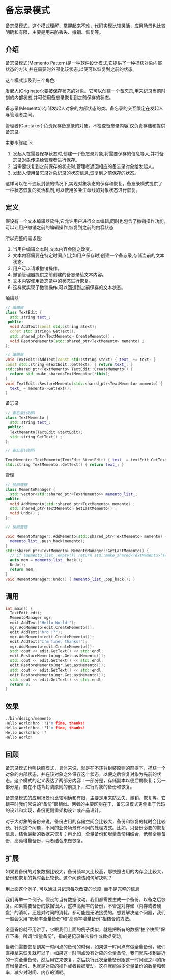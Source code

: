 <!--
 * @Description: 
 * @version: 
 * @Author: 莫邪
 * @Date: 2023-11-02 10:14:26
 * @LastEditors: 莫邪
 * @LastEditTime: 2023-11-02 10:14:27
-->
# 备忘录模式

备忘录模式。这个模式理解、掌握起来不难，代码实现比较灵活，应用场景也比较明确和有限，主要是用来防丢失、撤销、恢复等。

## 介绍

备忘录模式(Memento Pattern)是一种软件设计模式,它提供了一种捕获对象内部状态的方法,并在需要时外部化该状态,以便可以恢复到之前的状态。

这个模式涉及到三个角色:

发起人(Originator):要被保存状态的对象。它可以创建一个备忘录,用来记录当前时刻的内部状态,并可使用备忘录恢复到之前保存的状态。

备忘录(Memento):存储发起人对象的内部状态的类。备忘录的交互限定在发起人与管理者之间。

管理者(Caretaker):负责保存备忘录的对象。不检查备忘录内容,仅负责存储和提供备忘录。

主要步骤如下:

1. 发起人在需要保存状态时,创建一个备忘录对象,将需要保存的信息导入,并将备忘录对象传递给管理者进行保存。
2. 当需要恢复到之前保存的状态时,管理者返回相应的备忘录对象给发起人。
3. 发起人使用备忘录对象记录的状态信息,恢复到之前保存的状态。

这样可以在不违反封装的情况下,实现对象状态的保存和恢复。备忘录模式提供了一种状态恢复的灵活机制,可以使用多条生命线的对象状态进行恢复。

## 定义

假设有一个文本编辑器软件,它允许用户进行文本编辑,同时也包含了撤销操作功能,可以让用户撤销之前的编辑操作,恢复到之前的内容状态

所以完整的需求是:

1. 当用户编辑文本时,文本内容会随之改变。
2. 文本内容需要在特定时间点(比如用户保存时)创建一个备忘录,存储当前的文本状态。
3. 用户可以请求撤销操作。
4. 撤销管理器提供之前创建的备忘录给文本内容。
5. 文本内容使用备忘录中的状态进行恢复。
6. 这样就实现了撤销操作,可以回退到之前保存的文本状态。

编辑器

```cpp
// 编辑器
class TextEdit {
  std::string text_;
 public:
  void AddText(const std::string &text);
  const std::string& GetText();
  std::shared_ptr<TextMemento> CreateMemento() ;
  void RestoreMemento(std::shared_ptr<TextMemento> memento) ;
};

// 编辑器
void TextEdit::AddText(const std::string &text) { text_ += text; }
const std::string &TextEdit::GetText() { return text_; }
std::shared_ptr<TextMemento> TextEdit::CreateMemento() {
  return std::make_shared<TextMemento>(*this);
}
void TextEdit::RestoreMemento(std::shared_ptr<TextMemento> memento) {
  text_ = memento->GetText();
}
```

备忘录

```cpp
// 备忘录(快照)
class TextMemento {
  std::string text_;
 public:
  TextMemento(TextEdit &textEdit);
  std::string GetText() ;
};

// 备忘录(快照)

TextMemento::TextMemento(TextEdit &textEdit) { text_ = textEdit.GetText(); }
std::string TextMemento::GetText() { return text_; }
```

管理

```cpp
// 快照管理
class MementoManager {
  std::vector<std::shared_ptr<TextMemento>> memento_list_;
public:
  void AddMemento(std::shared_ptr<TextMemento> memento) ;
  std::shared_ptr<TextMemento> GetLastMemento() ;
  void Undo() ;
};

// 快照管理

void MementoManager::AddMemento(std::shared_ptr<TextMemento> memento) {
  memento_list_.push_back(memento);
}
std::shared_ptr<TextMemento> MementoManager::GetLastMemento() {
  // if (memento_list_.empty()) return std::make_shared<TextMemento>(TextEdit());
  auto mem = memento_list_.back();
  Undo();
  return mem;
}
void MementoManager::Undo() { memento_list_.pop_back(); }
```

## 调用

```cpp
int main() {
  TextEdit edit; 
  MementoManager mgr;
  edit.AddText("Hello World!");
  mgr.AddMemento(edit.CreateMemento());
  edit.AddText("bro !?");
  mgr.AddMemento(edit.CreateMemento());
  edit.AddText("I'm fine, thanks!");
  mgr.AddMemento(edit.CreateMemento());
  std::cout << edit.GetText() << std::endl;
  edit.RestoreMemento(mgr.GetLastMemento());
  std::cout << edit.GetText() << std::endl;
  edit.RestoreMemento(mgr.GetLastMemento());
  std::cout << edit.GetText() << std::endl;
  edit.RestoreMemento(mgr.GetLastMemento());
  std::cout << edit.GetText() << std::endl;
  return 0;
}
```

## 效果

```cpp
./bin/design/memento 
Hello World!bro !?I'm fine, thanks!
Hello World!bro !?I'm fine, thanks!
Hello World!bro !?
Hello World!
```

## 回顾

备忘录模式也叫快照模式，具体来说，就是在不违背封装原则的前提下，捕获一个对象的内部状态，并在该对象之外保存这个状态，以便之后恢复对象为先前的状态。这个模式的定义表达了两部分内容：一部分是，存储副本以便后期恢复；另一部分是，要在不违背封装原则的前提下，进行对象的备份和恢复。

备忘录模式的应用场景也比较明确和有限，主要是用来防丢失、撤销、恢复等。它跟平时我们常说的“备份”很相似。两者的主要区别在于，备忘录模式更侧重于代码的设计和实现，备份更侧重架构设计或产品设计。

对于大对象的备份来说，备份占用的存储空间会比较大，备份和恢复的耗时会比较长。针对这个问题，不同的业务场景有不同的处理方式。比如，只备份必要的恢复信息，结合最新的数据来恢复；再比如，全量备份和增量备份相结合，低频全量备份，高频增量备份，两者结合来做恢复。

## 扩展

如果要备份的对象数据比较大，备份频率又比较高，那快照占用的内存会比较大，备份和恢复的耗时会比较长。这个问题该如何解决呢？

用上面这个例子, 可以通过只记录每次改变的长度, 而不是完整的信息

我们再举一个例子。假设每当有数据改动，我们都需要生成一个备份，以备之后恢复。如果需要备份的数据很大，这样高频率的备份，不管是对存储（内存或者硬盘）的消耗，还是对时间的消耗，都可能是无法接受的。想要解决这个问题，我们一般会采用“低频率全量备份”和“高频率增量备份”相结合的方法。

全量备份就不用讲了，它跟我们上面的例子类似，就是把所有的数据“拍个快照”保存下来。所谓“增量备份”，指的是记录每次操作或数据变动。

当我们需要恢复到某一时间点的备份的时候，如果这一时间点有做全量备份，我们直接拿来恢复就可以了。如果这一时间点没有对应的全量备份，我们就先找到最近的一次全量备份，然后用它来恢复，之后执行此次全量备份跟这一时间点之间的所有增量备份，也就是对应的操作或者数据变动。这样就能减少全量备份的数量和频率，减少对时间、内存的消耗。
